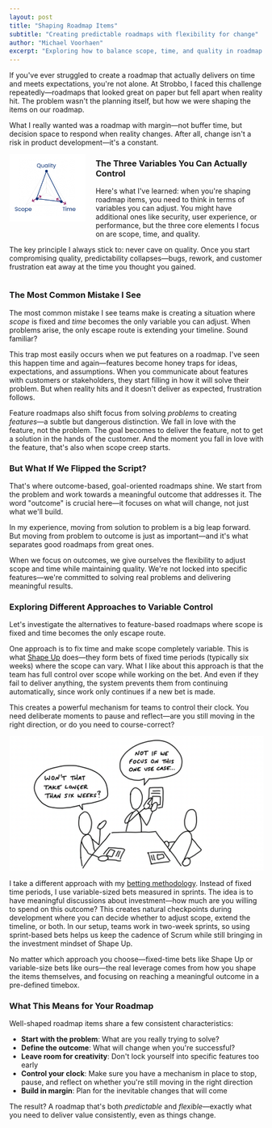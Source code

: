 ```yaml
---
layout: post
title: "Shaping Roadmap Items"
subtitle: "Creating predictable roadmaps with flexibility for change"
author: "Michael Voorhaen"
excerpt: "Exploring how to balance scope, time, and quality in roadmap items while avoiding the pitfalls of feature-focused planning and embracing outcome-based approaches."
---
```


If you've ever struggled to create a roadmap that actually delivers on time and meets expectations, you're not alone. At Strobbo, I faced this challenge repeatedly—roadmaps that looked great on paper but fell apart when reality hit. The problem wasn't the planning itself, but how we were shaping the items on our roadmap.

What I really wanted was a roadmap with margin—not buffer time, but decision space to respond when reality changes. After all, change isn't a risk in product development—it's a constant.

<img src="/assets/images/2025-01-26-shaping-roadmap-items/quality-scope-time.jpg" alt="Quality, Scope, Time triangle" class="no-lightbox" style="width: 30%; float: left; margin: 0 20px 20px 0;" />

### The Three Variables You Can Actually Control

Here's what I've learned: when you're shaping roadmap items, you need to think in terms of variables you can adjust. You might have additional ones like security, user experience, or performance, but the three core elements I focus on are scope, time, and quality.

The key principle I always stick to: never cave on quality. Once you start compromising quality, predictability collapses—bugs, rework, and customer frustration eat away at the time you thought you gained.

<div style="clear: both;"></div>

### The Most Common Mistake I See

The most common mistake I see teams make is creating a situation where *scope* is fixed and *time* becomes the only variable you can adjust. When problems arise, the only escape route is extending your timeline. Sound familiar?

This trap most easily occurs when we put features on a roadmap. I've seen this happen time and again—features become honey traps for ideas, expectations, and assumptions. When you communicate about features with customers or stakeholders, they start filling in how it will solve their problem. But when reality hits and it doesn't deliver as expected, frustration follows.

Feature roadmaps also shift focus from solving *problems* to creating *features*—a subtle but dangerous distinction. We fall in love with the feature, not the problem. The goal becomes to deliver the feature, not to get a solution in the hands of the customer. And the moment you fall in love with the feature, that's also when scope creep starts.

### But What If We Flipped the Script?

That's where outcome-based, goal-oriented roadmaps shine. We start from the problem and work towards a meaningful outcome that addresses it. The word "outcome" is crucial here—it focuses on what will change, not just what we'll build.

In my experience, moving from solution to problem is a big leap forward. But moving from problem to outcome is just as important—and it's what separates good roadmaps from great ones.

When we focus on outcomes, we give ourselves the flexibility to adjust scope and time while maintaining quality. We're not locked into specific features—we're committed to solving real problems and delivering meaningful results.

### Exploring Different Approaches to Variable Control

Let's investigate the alternatives to feature-based roadmaps where scope is fixed and time becomes the only escape route.

One approach is to fix time and make scope completely variable. This is what [Shape Up](https://basecamp.com/shapeup) does—they form bets of fixed time periods (typically six weeks) where the scope can vary. What I like about this approach is that the team has full control over scope while working on the bet. And even if they fail to deliver anything, the system prevents them from continuing automatically, since work only continues if a new bet is made.

This creates a powerful mechanism for teams to control their clock. You need deliberate moments to pause and reflect—are you still moving in the right direction, or do you need to course-correct?

![Shape Up betting cycle](/assets/images/2025-01-26-shaping-roadmap-items/shape-up.png)

I take a different approach with my [betting methodology](/2024/10/20/bet-on-your-roadmap/). Instead of fixed time periods, I use variable-sized bets measured in sprints. The idea is to have meaningful discussions about investment—how much are you willing to spend on this outcome? This creates natural checkpoints during development where you can decide whether to adjust scope, extend the timeline, or both. In our setup, teams work in two-week sprints, so using sprint-based bets helps us keep the cadence of Scrum while still bringing in the investment mindset of Shape Up.

No matter which approach you choose—fixed-time bets like Shape Up or variable-size bets like ours—the real leverage comes from how you shape the items themselves, and focusing on reaching a meaningful outcome in a pre-defined timebox.

### What This Means for Your Roadmap

Well-shaped roadmap items share a few consistent characteristics:

- **Start with the problem**: What are you really trying to solve?
- **Define the outcome**: What will change when you're successful?
- **Leave room for creativity**: Don't lock yourself into specific features too early
- **Control your clock**: Make sure you have a mechanism in place to stop, pause, and reflect on whether you're still moving in the right direction
- **Build in margin**: Plan for the inevitable changes that will come

The result? A roadmap that's both *predictable* and *flexible*—exactly what you need to deliver value consistently, even as things change.
